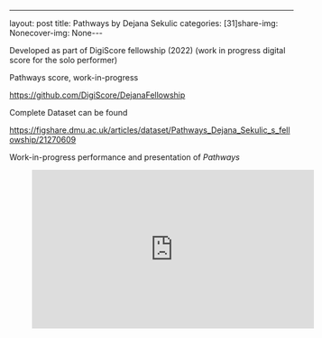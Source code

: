 ---
layout: post
title: Pathways by Dejana Sekulic
categories: [31]share-img: Nonecover-img: None---
<p>Developed as part of DigiScore fellowship (2022) (work in progress digital score for the solo performer)</p>



<p>Pathways score, work-in-progress</p>



<p><a href="https://github.com/DigiScore/DejanaFellowship">https://github.com/DigiScore/DejanaFellowship</a></p>



<p>Complete Dataset can be found</p>



<p><a href="https://figshare.dmu.ac.uk/articles/dataset/Pathways_Dejana_Sekulic_s_fellowship/21270609">https://figshare.dmu.ac.uk/articles/dataset/Pathways_Dejana_Sekulic_s_fellowship/21270609</a></p>



<p>Work-in-progress performance and presentation of <em>Pathways</em></p>



<figure class="wp-block-embed is-type-video is-provider-vimeo wp-block-embed-vimeo wp-embed-aspect-16-9 wp-has-aspect-ratio"><div class="wp-block-embed__wrapper">
<div class="ast-oembed-container" style="height: 100%;"><iframe loading="lazy" title="&amp;quot;Pathways&amp;quot; (2022) : end-of-fellowship presentation" src="https://player.vimeo.com/video/751007166?h=fee7f25ec1&amp;dnt=1&amp;app_id=122963" width="500" height="281" frameborder="0" allow="autoplay; fullscreen; picture-in-picture" allowfullscreen></iframe></div>
</div></figure>



<p><strong>About <em>Pathways</em></strong></p>



<p><em>Pathways</em>&nbsp;is a digital score work-in-progress developed by Dejana Sekulic during a two-week fellowship residency at the DigiScore Lab at De Montfort University. The work was developed in collaboration with Prashanth Thattai, a postdoc fellow researcher on the project.&nbsp;</p>



<p>The digital score of&nbsp;<em>Pathways</em>&nbsp;was an ecology of different media elements and computational behaviours, including, visual imagery, text, sound design using pre-recoded sound, interactive behaviour and computational intelligence. The visual element is projected in the performance and is visible to the audience. The real-time and dynamic visual animation aspects in the digital score are one of the parameters that the performer follows as notation. These animations also react to sound and live input during the performance and independently with other visual and embedded elements in the digital score. There is an algorithm built into the digital<a> </a>score which decides what material will be loaded on the startup of the performance. Additionally, there is pitch and volume recognition. All of these elements communicate musical ideas and have a presence when experienced by a musician. Similarly, but not so obvious, is the meta-presence of the computational decision-making processes, the potential in the library of pre-recorded sound, and the dynamic behaviour of the symbolic logic leading to real-time choices that are unique to each iteration of the composition.</p>



<p><em>On an artistic level, </em><em>Pathways</em>&nbsp;is inspired by the idea of free and protected migration patterns for bird species and humans, capturing the essence in the cycles of migrations – from harsh to suiting environments. Thus, depending on the changes in the environment, birds move around the earth, using specific locations such as summer, and winter, locations for mating and breeding. Humans seek similar safe environments to develop and support their existence, however, they are often not granted freedom of movement and the rights for this passage. The selected paths of migration for birds and humans are loaded up into the digital score at the beginning of the piece and are influenced by the performer’s sound input as the piece develops.</p>



<p><strong>Design Considerations</strong></p>



<p>At the start of the residency certain design parameters had been defined:</p>



<ul><li>the piece should be interactive, online and easy to access</li><li>it has to be affordable and easy to set up but include input from the performer for interactivity</li><li>the live performer path will be drawn from the sound input interaction</li><li>bird paths will always be the top layer influenced by live sound input</li><li>human paths will be the underneath layer appearing through opacity changes influenced by sound input and fully revealed at the end</li><li>the visual material both for the audience and the performer, it reflects the live interactions as the piece unfolds</li><li>there will be a practice score to include pitch and volume recognition wheels for the performer to get used to recognizing how their sound behaves to; this will help with navigation of the score</li></ul>



<p><strong>Critical Insights</strong></p>



<p><strong>Following Dejana’s fellowship, we analysed her responses using various materials. Critical insights from this analysis are:</strong></p>



<ul><li>the digital score makes algorithmic decisions at the start of the piece, following that, the performer’s live input and its interaction with the layers of the digital score influence the visual and sound materials of the score</li><li>visual and sound materials play an equal role in the performer and audience immersion in the piece</li><li>the interactivity with the layers of the digital score is controlled by the performer’s sonic choices</li><li>the performer has a lot of agency in deciding how their input will influence the digital&nbsp;score</li><li>the performer is both the discoverer and the observer as they interact with the piece</li><li>future iterations of the digital score will include the possibility for other performers to include their sound materials in the score to further their expression with the digital score</li><li>a practice score will enable the performer to become comfortable with how their sound input behaves and influences the interactivity of the piece</li><li>the digital score is easily accessible (online), inexpensive to setup and use</li></ul>



<p><strong>Conclusion</strong></p>



<p>Dejana Sekulic’s fellowship was the first of its kind as part of the DigiScore research project. It showed what a short intensive period of immersion in our lab could provide to the international community of early career researchers/digital score makers. Overall, the results were very encouraging as <em>Pathways</em> digital score was successfully developed in under two weeks with the assistance of DigiScore postdoc fellow Prashanth Thattai.&nbsp;</p>



<p>During her fellowship, Dejana Sekulic stayed focused on the intentions of her research and realization of&nbsp;<em>Pathways</em>&nbsp;as reflected in her reflective journal/blog and remarked afterwards in the semi-structured interview and legacy questionnaire. Thus, all of Dejana’s design considerations in her blog made it to the work-in-progress version of&nbsp;<em>Pathways</em>. Our findings show that the focus on accessibility and performer&#8217;s agency stayed present throughout the composition of&nbsp;<em>Pathways</em>.</p>



<p>The openness of&nbsp;<em>Pathways</em>&nbsp;allows entry into its interpretation for performers from diverse backgrounds as no knowledge of Western classical notation is needed. The performer has a lot of agency to influence the course of&nbsp;<em>Pathways</em>&nbsp;which in turn provides the musicians with the possibility of having a novel musical experience with every new performance of the digital score. The performer&#8217;s choices are also linked to how they enter into the conversation with the digital score as an active observer/discoverer. The digital score can follow each performer’s unique sound choices in the moment of interpretation.</p>



<p><strong>Personnel</strong></p>



<p><a href="https://dejanasekulic.com/">Dejana Sekulic</a> – concept, composition/programing, performance (violin)</p>



<p>Prashanth Thattai – programming assistance</p>



<hr class="wp-block-separator has-alpha-channel-opacity"/>



<p><a id="_msocom_1"></a></p>



<p></p>



<p><a id="_msocom_2"></a></p>



<p></p>
